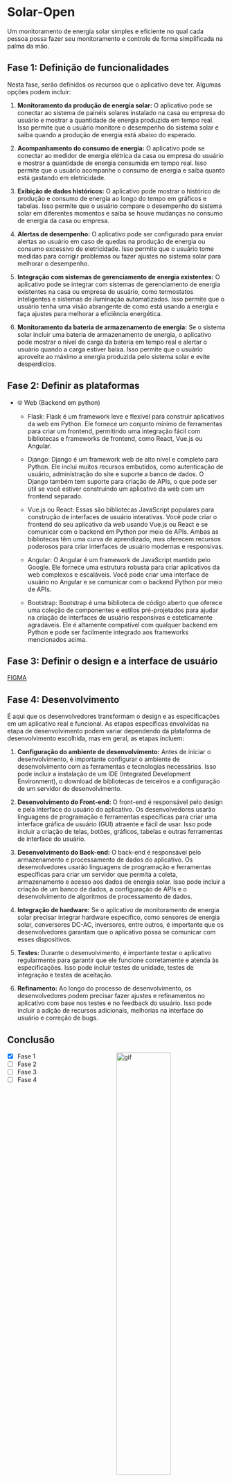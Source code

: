 # Solar-Open

Um monitoramento de energia solar simples e eficiente no qual cada pessoa possa fazer seu monitoramento e controle de forma simplificada na palma da mão.

## Fase 1: Definição de funcionalidades

Nesta fase, serão definidos os recursos que o aplicativo deve ter. Algumas opções podem incluir:

1. **Monitoramento da produção de energia solar:** O aplicativo pode se conectar ao sistema de painéis solares instalado na casa ou empresa do usuário e mostrar a quantidade de energia produzida em tempo real. Isso permite que o usuário monitore o desempenho do sistema solar e saiba quando a produção de energia está abaixo do esperado.

2. **Acompanhamento do consumo de energia:** O aplicativo pode se conectar ao medidor de energia elétrica da casa ou empresa do usuário e mostrar a quantidade de energia consumida em tempo real. Isso permite que o usuário acompanhe o consumo de energia e saiba quanto está gastando em eletricidade.

3. **Exibição de dados históricos:** O aplicativo pode mostrar o histórico de produção e consumo de energia ao longo do tempo em gráficos e tabelas. Isso permite que o usuário compare o desempenho do sistema solar em diferentes momentos e saiba se houve mudanças no consumo de energia da casa ou empresa.

4. **Alertas de desempenho:** O aplicativo pode ser configurado para enviar alertas ao usuário em caso de quedas na produção de energia ou consumo excessivo de eletricidade. Isso permite que o usuário tome medidas para corrigir problemas ou fazer ajustes no sistema solar para melhorar o desempenho.

5. **Integração com sistemas de gerenciamento de energia existentes:** O aplicativo pode se integrar com sistemas de gerenciamento de energia existentes na casa ou empresa do usuário, como termostatos inteligentes e sistemas de iluminação automatizados. Isso permite que o usuário tenha uma visão abrangente de como está usando a energia e faça ajustes para melhorar a eficiência energética.

6. **Monitoramento da bateria de armazenamento de energia:** Se o sistema solar incluir uma bateria de armazenamento de energia, o aplicativo pode mostrar o nível de carga da bateria em tempo real e alertar o usuário quando a carga estiver baixa. Isso permite que o usuário aproveite ao máximo a energia produzida pelo sistema solar e evite desperdícios.

## Fase 2: Definir as plataformas
- 🌐 Web (Backend em python)
	- Flask: Flask é um framework leve e flexível para construir aplicativos da web em Python. Ele fornece um conjunto mínimo de ferramentas para criar um frontend, permitindo uma integração fácil com bibliotecas e frameworks de frontend, como React, Vue.js ou Angular.

	- Django: Django é um framework web de alto nível e completo para Python. Ele inclui muitos recursos embutidos, como autenticação de usuário, administração do site e suporte a banco de dados. O Django também tem suporte para criação de APIs, o que pode ser útil se você estiver construindo um aplicativo da web com um frontend separado.

	- Vue.js ou React: Essas são bibliotecas JavaScript populares para construção de interfaces de usuário interativas. Você pode criar o frontend do seu aplicativo da web usando Vue.js ou React e se comunicar com o backend em Python por meio de APIs. Ambas as bibliotecas têm uma curva de aprendizado, mas oferecem recursos poderosos para criar interfaces de usuário modernas e responsivas.

	- Angular: O Angular é um framework de JavaScript mantido pelo Google. Ele fornece uma estrutura robusta para criar aplicativos da web complexos e escaláveis. Você pode criar uma interface de usuário no Angular e se comunicar com o backend Python por meio de APIs.

	- Bootstrap: Bootstrap é uma biblioteca de código aberto que oferece uma coleção de componentes e estilos pré-projetados para ajudar na criação de interfaces de usuário responsivas e esteticamente agradáveis. Ele é altamente compatível com qualquer backend em Python e pode ser facilmente integrado aos frameworks mencionados acima.


## Fase 3: Definir o design e a interface de usuário

[FIGMA](https://www.figma.com/file/KkfqRYg4qZbWhJrMlsQsxz/SolarOpenApp?type=design&node-id=0%3A1&t=9kGWvlB0hZiTA41J-1)

## Fase 4: Desenvolvimento

É aqui que os desenvolvedores transformam o design e as especificações em um aplicativo real e funcional. As etapas específicas envolvidas na etapa de desenvolvimento podem variar dependendo da plataforma de desenvolvimento escolhida, mas em geral, as etapas incluem:

1. **Configuração do ambiente de desenvolvimento:** Antes de iniciar o desenvolvimento, é importante configurar o ambiente de desenvolvimento com as ferramentas e tecnologias necessárias. Isso pode incluir a instalação de um IDE (Integrated Development Environment), o download de bibliotecas de terceiros e a configuração de um servidor de desenvolvimento.

2. **Desenvolvimento do Front-end:**  O front-end é responsável pelo design e pela interface do usuário do aplicativo. Os desenvolvedores usarão linguagens de programação e ferramentas específicas para criar uma interface gráfica de usuário (GUI) atraente e fácil de usar. Isso pode incluir a criação de telas, botões, gráficos, tabelas e outras ferramentas de interface do usuário.

3. **Desenvolvimento do Back-end:** O back-end é responsável pelo armazenamento e processamento de dados do aplicativo. Os desenvolvedores usarão linguagens de programação e ferramentas específicas para criar um servidor que permita a coleta, armazenamento e acesso aos dados de energia solar. Isso pode incluir a criação de um banco de dados, a configuração de APIs e o desenvolvimento de algoritmos de processamento de dados.

4. **Integração de hardware:** Se o aplicativo de monitoramento de energia solar precisar integrar hardware específico, como sensores de energia solar, conversores DC-AC, inversores, entre outros, é importante que os desenvolvedores garantam que o aplicativo possa se comunicar com esses dispositivos.

5. **Testes:** Durante o desenvolvimento, é importante testar o aplicativo regularmente para garantir que ele funcione corretamente e atenda às especificações. Isso pode incluir testes de unidade, testes de integração e testes de aceitação.

6. **Refinamento:** Ao longo do processo de desenvolvimento, os desenvolvedores podem precisar fazer ajustes e refinamentos no aplicativo com base nos testes e no feedback do usuário. Isso pode incluir a adição de recursos adicionais, melhorias na interface do usuário e correção de bugs.

## Conclusão

 <img src="https://media.giphy.com/media/2rqEdFfkMzXmo/giphy.gif" alt="gif" width="50%" align="right">

- [x] Fase 1
- [ ] Fase 2
- [ ] Fase 3
- [ ] Fase 4

